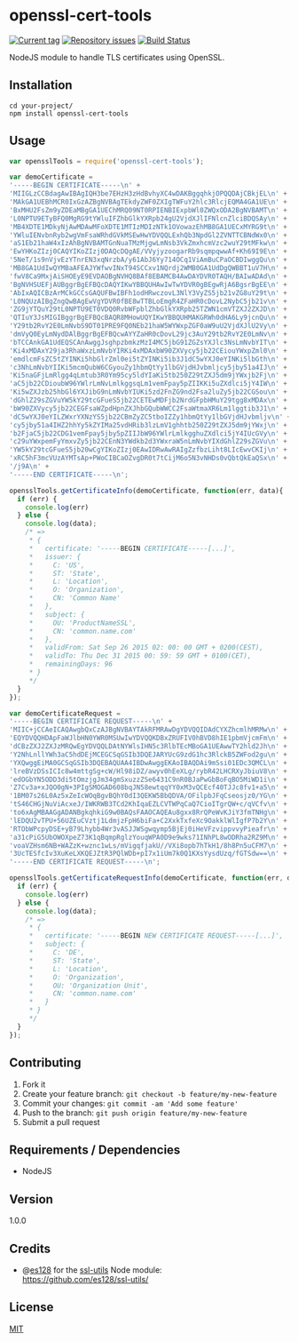 # openssl-cert-tools

[![Current tag](http://img.shields.io/github/tag/frdmn/openssl-cert-tools.svg)](https://github.com/frdmn/openssl-cert-tools/tags) [![Repository issues](http://issuestats.com/github/frdmn/openssl-cert-tools/badge/issue)](http://issuestats.com/github/frdmn/openssl-cert-tools) [![Build Status](https://travis-ci.org/frdmn/openssl-cert-tools.svg?branch=master)](https://travis-ci.org/frdmn/openssl-cert-tools)

NodeJS module to handle TLS certificates using OpenSSL.

## Installation

```shell
cd your-project/
npm install openssl-cert-tools
```

## Usage

```javascript
var opensslTools = require('openssl-cert-tools');

var demoCertificate =
'-----BEGIN CERTIFICATE-----\n' +
'MIIGLzCCBdagAwIBAgIQH3be7EHzH3zHdBvhyXC4wDAKBggqhkjOPQQDAjCBkjEL\n' +
'MAkGA1UEBhMCR0IxGzAZBgNVBAgTEkdyZWF0ZXIgTWFuY2hlc3RlcjEQMA4GA1UE\n' +
'BxMHU2FsZm9yZDEaMBgGA1UEChMRQ09NT0RPIENBIExpbWl0ZWQxODA2BgNVBAMT\n' +
'L0NPTU9ETyBFQ0MgRG9tYWluIFZhbGlkYXRpb24gU2VjdXJlIFNlcnZlciBDQSAy\n' +
'MB4XDTE1MDkyNjAwMDAwMFoXDTE1MTIzMDIzNTk1OVowazEhMB8GA1UECxMYRG9t\n' +
'YWluIENvbnRyb2wgVmFsaWRhdGVkMSEwHwYDVQQLExhQb3NpdGl2ZVNTTCBNdWx0\n' +
'aS1Eb21haW4xIzAhBgNVBAMTGnNuaTMzMjgwLmNsb3VkZmxhcmVzc2wuY29tMFkw\n' +
'EwYHKoZIzj0CAQYIKoZIzj0DAQcDQgAE/VVyjyzoogarRb9sqmpqwwAf+Kh69I9E\n' +
'5NeT/1s9nVjvEzYTnrEN3xqNrzbA/y61AbJ6Yy714OCq1ViAmBuCPaOCBDIwggQu\n' +
'MB8GA1UdIwQYMBaAFEAJYWfwvINxT94SCCxv1NQrdj2WMB0GA1UdDgQWBBT1uV7H\n' +
'fwV8Ca9MxjAiSHOEyE9EVDAOBgNVHQ8BAf8EBAMCB4AwDAYDVR0TAQH/BAIwADAd\n' +
'BgNVHSUEFjAUBggrBgEFBQcDAQYIKwYBBQUHAwIwTwYDVR0gBEgwRjA6BgsrBgEE\n' +
'AbIxAQICBzArMCkGCCsGAQUFBwIBFh1odHRwczovL3NlY3VyZS5jb21vZG8uY29t\n' +
'L0NQUzAIBgZngQwBAgEwVgYDVR0fBE8wTTBLoEmgR4ZFaHR0cDovL2NybC5jb21v\n' +
'ZG9jYTQuY29tL0NPTU9ET0VDQ0RvbWFpblZhbGlkYXRpb25TZWN1cmVTZXJ2ZXJD\n' +
'QTIuY3JsMIGIBggrBgEFBQcBAQR8MHowUQYIKwYBBQUHMAKGRWh0dHA6Ly9jcnQu\n' +
'Y29tb2RvY2E0LmNvbS9DT01PRE9FQ0NEb21haW5WYWxpZGF0aW9uU2VjdXJlU2Vy\n' +
'dmVyQ0EyLmNydDAlBggrBgEFBQcwAYYZaHR0cDovL29jc3AuY29tb2RvY2E0LmNv\n' +
'bTCCAnkGA1UdEQSCAnAwggJsghpzbmkzMzI4MC5jbG91ZGZsYXJlc3NsLmNvbYIT\n' +
'Ki4xMDAxY29ja3RhaWxzLmNvbYIRKi4xMDAxbW90ZXVycy5jb22CEiouYWxpZml0\n' +
'emdlcmFsZC5tZYINKi5hbGlrZml0ei5tZYINKi5ib3J1dC5wYXJ0eYINKi5lbGth\n' +
'c3NhLmNvbYIIKi5mcmQubW6CGyouZy1hbmQtYy1lbGVjdHJvbmljcy5jby51a4IJ\n' +
'Ki5naGFjLmRlgg4qLmtub3R0Ym95cy5ldYIaKi5tb250Z29tZXJ5dm9jYWxjb2Fj\n' +
'aC5jb22CDioubW96YWlrLmNvLmlkggsqLm1vemFpay5pZIIKKi5uZXdlci5jY4IW\n' +
'Ki5wZXJzb25hbGl6YXJibG9nLmNvbYIUKi5zd2FnZG9nd2Fsa2luZy5jb22CGSou\n' +
'dGhlZ29sZGVuYW5kY29tcGFueS5jb22CETEwMDFjb2NrdGFpbHMuY29tgg8xMDAx\n' +
'bW90ZXVycy5jb22CEGFsaWZpdHpnZXJhbGQubWWCC2FsaWtmaXR6Lm1lggtib3J1\n' +
'dC5wYXJ0eYILZWxrYXNzYS5jb22CBmZyZC5tboIZZy1hbmQtYy1lbGVjdHJvbmljv\n' +
'cy5jby51a4IHZ2hhYy5kZYIMa25vdHRib3lzLmV1ghhtb250Z29tZXJ5dm9jYWxj\n' +
'b2FjaC5jb22CDG1vemFpay5jby5pZIIJbW96YWlrLmlkgghuZXdlci5jY4IUcGVy\n' +
'c29uYWxpemFyYmxvZy5jb22CEnN3YWdkb2d3YWxraW5nLmNvbYIXdGhlZ29sZGVu\n' +
'YW5kY29tcGFueS5jb20wCgYIKoZIzj0EAwIDRwAwRAIgZzfbzLiht8LIcEwvCKIj\n' +
'xRC5hF3mcVUzAYMTsAp+PWoCIBCaOZvgDR0t7tCijM6o5N3vNHDs0vQbtQkEaQSx\n' +
'/j9A\n' +
'-----END CERTIFICATE-----\n';

opensslTools.getCertificateInfo(demoCertificate, function(err, data){
  if (err) {
    console.log(err)
  } else {
    console.log(data);
    /* =>
     * {
     *   certificate: '-----BEGIN CERTIFICATE-----[...]',
     *   issuer: {
     *     C: 'US',
     *     ST: 'State',
     *     L: 'Location',
     *     O: 'Organization',
     *     CN: 'Common Name'
     *   },
     *   subject: {
     *     OU: 'ProductNameSSL',
     *     CN: 'common.name.com'
     *   },
     *   validFrom: Sat Sep 26 2015 02: 00: 00 GMT + 0200(CEST),
     *   validTo: Thu Dec 31 2015 00: 59: 59 GMT + 0100(CET),
     *   remainingDays: 96
     * }
     */
  }
});

var demoCertificateRequest =
'-----BEGIN CERTIFICATE REQUEST-----\n' +
'MIIC+jCCAeICAQAwgbQxCzAJBgNVBAYTAkRFMRAwDgYDVQQIDAdCYXZhcmlhMRMw\n' +
'EQYDVQQHDApFaWJlbHN0YWR0MSUwIwYDVQQKDBxZRUFIV0hBVD8hIE1pbmVjcmFm\n' +
'dCBzZXJ2ZXJzMRQwEgYDVQQLDAtNYWlsIHN5c3RlbTEcMBoGA1UEAwwTY2hld2Jh\n' +
'Y2NhLnllYWh3aC5hdDEjMCEGCSqGSIb3DQEJARYUcG9zdG1hc3RlckB5ZWFod2gu\n' +
'YXQwggEiMA0GCSqGSIb3DQEBAQUAA4IBDwAwggEKAoIBAQDAi9mSsi01EDc3QMCL\n' +
'lreBVzDSsICIc8w4mttgSg+cW/Hl98iDZ/awyv0hEeXLg/rybR42LHCRXyJbiuV8\n' +
'edOGbYN5ODD3di5tOmzjgJm34gmSxuzzZSe6431C9nR0BJaPwGbBoFqBO5MiWD1i\n' +
'Z7Cv3a+xJQO0gN+3PIgSMOGAD608bqJN58ewtqqYY0xM3vQCEcf40TJJc8fv1+a5\n' +
'1BM07s26L0Az5xZeIcWOqBgvBQhY0dI3QEKW5BbQDVA/OFilpbJFqCseosjz0/YG\n' +
'tS46CHGjNuViAcxeJ/IWKRWB3TCd2KhIqaEZLCVTWPqCaQ7CioITgrQW+c/qVCfv\n' +
'to6xAgMBAAGgADANBgkqhkiG9w0BAQsFAAOCAQEAu8gxx8RrQPeWvKJiY3fmTNHg\n' +
'lEDQU2vTPU+56UZEuCVztj1LdmjzFpH6biFa+C2XxkTxfeXc9OakklWlIgfP7b2Y\n' +
'RTObWPcpyDSE+yB79Lhybb4Wr3vASJJWSgwqymp5BjEj0iHeVFzvippvvyPieafr\n' +
'a31cPiG5UbOWOXpeZ73K1qBqmpRglzYouqWPA0D9e9wks71INhPL8wODRha2RZ9M\n' +
'voaVZHsm6NB+WAZzK+wznc1wLs/mVigqfjakU//VXi8opb7hTkH1/8h8Pn5uCFM7\n' +
'3UcTESfcIv3XuKeLXKQEJZtR3PQlWDb+pI7x1iUm7k0Q1KXsYysdUzq/fGTSdw==\n' +
'-----END CERTIFICATE REQUEST-----\n';

opensslTools.getCertificateRequestInfo(demoCertificate, function(err, data){
  if (err) {
    console.log(err)
  } else {
    console.log(data);
    /* =>
     * {
     *   certificate: '-----BEGIN NEW CERTIFICATE REQUEST-----[...]',
     *   subject: {
     *     C: 'DE',
     *     ST: 'State',
     *     L: 'Location',
     *     O: 'Organization',
     *     OU: 'Organization Unit',
     *     CN: 'common.name.com'
     *   }
     * }
     */
  }
});
```

## Contributing

1. Fork it
2. Create your feature branch: `git checkout -b feature/my-new-feature`
3. Commit your changes: `git commit -am 'Add some feature'`
4. Push to the branch: `git push origin feature/my-new-feature`
5. Submit a pull request

## Requirements / Dependencies

* NodeJS

## Version

1.0.0

## Credits

* @[es128](https://github.com/es128/) for the [ssl-utils](https://github.com/es128/ssl-utils/) Node module:  
https://github.com/es128/ssl-utils/

## License

[MIT](LICENSE)

